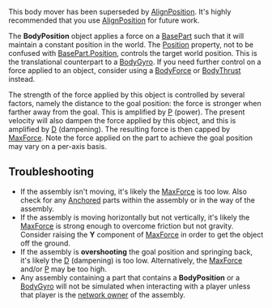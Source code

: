 This body mover has been superseded by [AlignPosition](https://developer.roblox.com/en-us/api-reference/class/AlignPosition). It's highly recommended that you use [AlignPosition](https://developer.roblox.com/en-us/api-reference/class/AlignPosition) for future work.

The **BodyPosition** object applies a force on a [BasePart](https://developer.roblox.com/en-us/api-reference/class/BasePart) such that it will maintain a constant position in the world. The [Position](https://developer.roblox.com/en-us/api-reference/property/BodyPosition/Position) property, not to be confused with [BasePart.Position](https://developer.roblox.com/en-us/api-reference/property/BasePart/Position), controls the target world position. This is the translational counterpart to a [BodyGyro](https://developer.roblox.com/en-us/api-reference/class/BodyGyro). If you need further control on a force applied to an object, consider using a [BodyForce](https://developer.roblox.com/en-us/api-reference/class/BodyForce) or [BodyThrust](https://developer.roblox.com/en-us/api-reference/class/BodyThrust) instead.

The strength of the force applied by this object is controlled by several factors, namely the distance to the goal position: the force is stronger when farther away from the goal. This is amplified by [P](https://developer.roblox.com/en-us/api-reference/property/BodyPosition/P) (power). The present velocity will also dampen the force applied by this object, and this is amplified by [D](https://developer.roblox.com/en-us/api-reference/property/BodyPosition/D) (dampening). The resulting force is then capped by [MaxForce](https://developer.roblox.com/en-us/api-reference/property/BodyPosition/MaxForce). Note the force applied on the part to achieve the goal position may vary on a per-axis basis.

Troubleshooting
---------------

*   If the assembly isn't moving, it's likely the [MaxForce](https://developer.roblox.com/en-us/api-reference/property/BodyPosition/MaxForce) is too low. Also check for any [Anchored](https://developer.roblox.com/en-us/api-reference/property/BasePart/Anchored) parts within the assembly or in the way of the assembly.
*   If the assembly is moving horizontally but not vertically, it's likely the [MaxForce](https://developer.roblox.com/en-us/api-reference/property/BodyPosition/MaxForce) is strong enough to overcome friction but not gravity. Consider raising the **Y** component of [MaxForce](https://developer.roblox.com/en-us/api-reference/property/BodyPosition/MaxForce) in order to get the object off the ground.
*   If the assembly is **overshooting** the goal position and springing back, it's likely the [D](https://developer.roblox.com/en-us/api-reference/property/BodyPosition/D) (dampening) is too low. Alternatively, the [MaxForce](https://developer.roblox.com/en-us/api-reference/property/BodyPosition/MaxForce) and/or [P](https://developer.roblox.com/en-us/api-reference/property/BodyPosition/P) may be too high.
*   Any assembly containing a part that contains a **BodyPosition** or a [BodyGyro](https://developer.roblox.com/en-us/api-reference/class/BodyGyro) will not be simulated when interacting with a player unless that player is the [network owner](https://developer.roblox.com/en-us/articles/network-ownership) of the assembly.